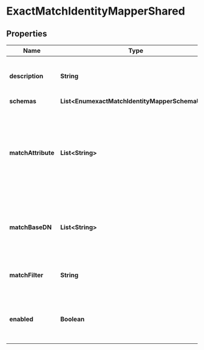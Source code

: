 

# ExactMatchIdentityMapperShared


## Properties

| Name | Type | Description | Notes |
|------------ | ------------- | ------------- | -------------|
|**description** | **String** | A description for this Identity Mapper |  [optional] |
|**schemas** | **List&lt;EnumexactMatchIdentityMapperSchemaUrn&gt;** |  |  |
|**matchAttribute** | **List&lt;String&gt;** | Specifies the attribute whose value should exactly match the ID string provided to this identity mapper. |  [optional] |
|**matchBaseDN** | **List&lt;String&gt;** | Specifies the set of base DNs below which to search for users. |  [optional] |
|**matchFilter** | **String** | An optional filter that mapped users must match. |  [optional] |
|**enabled** | **Boolean** | Indicates whether the Identity Mapper is enabled for use. |  |



